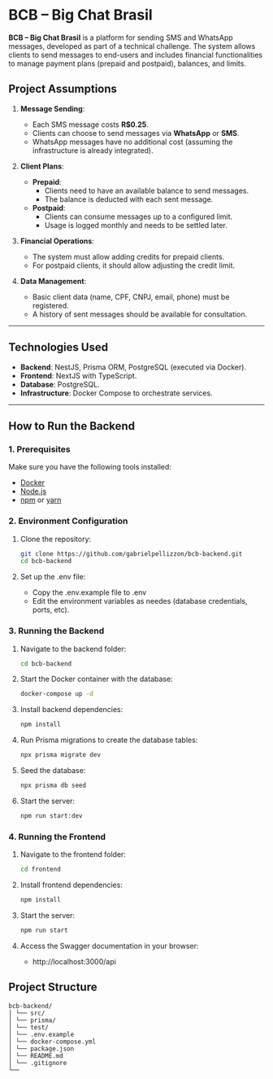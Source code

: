 # BCB – Big Chat Brasil

**BCB – Big Chat Brasil** is a platform for sending SMS and WhatsApp messages, developed as part of a technical challenge. The system allows clients to send messages to end-users and includes financial functionalities to manage payment plans (prepaid and postpaid), balances, and limits.

## **Project Assumptions**

1. **Message Sending**:

   - Each SMS message costs **R$0.25**.
   - Clients can choose to send messages via **WhatsApp** or **SMS**.
   - WhatsApp messages have no additional cost (assuming the infrastructure is already integrated).

2. **Client Plans**:

   - **Prepaid**:
     - Clients need to have an available balance to send messages.
     - The balance is deducted with each sent message.
   - **Postpaid**:
     - Clients can consume messages up to a configured limit.
     - Usage is logged monthly and needs to be settled later.

3. **Financial Operations**:

   - The system must allow adding credits for prepaid clients.
   - For postpaid clients, it should allow adjusting the credit limit.

4. **Data Management**:
   - Basic client data (name, CPF, CNPJ, email, phone) must be registered.
   - A history of sent messages should be available for consultation.

---

## **Technologies Used**

- **Backend**: NestJS, Prisma ORM, PostgreSQL (executed via Docker).
- **Frontend**: NextJS with TypeScript.
- **Database**: PostgreSQL.
- **Infrastructure**: Docker Compose to orchestrate services.

---

## **How to Run the Backend**

### **1. Prerequisites**

Make sure you have the following tools installed:

- [Docker](https://www.docker.com/)
- [Node.js](https://nodejs.org/)
- [npm](https://www.npmjs.com/) or [yarn](https://yarnpkg.com/)

### **2. Environment Configuration**

1. Clone the repository:

   ```bash
   git clone https://github.com/gabrielpellizzon/bcb-backend.git
   cd bcb-backend

   ```

2. Set up the .env file:
   - Copy the .env.example file to .env
   - Edit the environment variables as needes (database credentials, ports, etc).

### **3. Running the Backend**

1. Navigate to the backend folder:

   ```bash
   cd bcb-backend
   ```

2. Start the Docker container with the database:

   ```bash
   docker-compose up -d
   ```

3. Install backend dependencies:

   ```bash
   npm install
   ```

4. Run Prisma migrations to create the database tables:

   ```bash
   npx prisma migrate dev
   ```

5. Seed the database:

   ```bash
   npx prisma db seed
   ```

6. Start the server:

   ```bash
   npm run start:dev
   ```

### **4. Running the Frontend**

1. Navigate to the frontend folder:

   ```bash
   cd frontend
   ```

2. Install frontend dependencies:

   ```bash
   npm install
   ```

3. Start the server:

   ```bash
   npm run start
   ```

4. Access the Swagger documentation in your browser:
   - http://localhost:3000/api

## Project Structure

```plaintext
bcb-backend/
│ └── src/
│ └── prisma/
│ └── test/
│ └── .env.example
│ └── docker-compose.yml
│ └── package.json
│ └── README.md
│ └── .gitignore
└──
```
